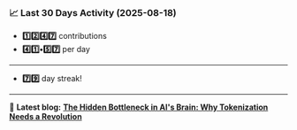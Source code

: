 <!--START_STATS-->
### 📈 Last 30 Days Activity (2025-08-18)  
- **1️⃣2️⃣4️⃣7️⃣** contributions  
- **4️⃣1️⃣•5️⃣7️⃣** per day
---
- **7️⃣9️⃣** day streak!
---
📝 **Latest blog:** [**The Hidden Bottleneck in AI's Brain: Why Tokenization Needs a Revolution**](https://andriak.com/blog/tokenization-revolution)
<!--END_STATS-->
